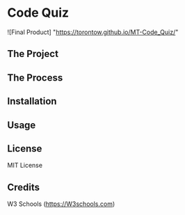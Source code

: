 # Code Quiz

![Final Product] "https://torontow.github.io/MT-Code_Quiz/"


## The Project


## The Process


## Installation


## Usage


## License

MIT License

## Credits

W3 Schools (https://W3schools.com)



